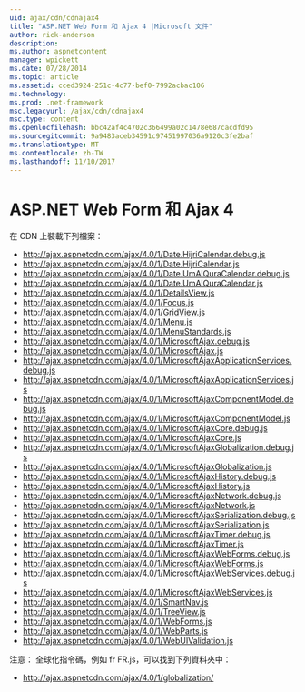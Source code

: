 ```yaml
---
uid: ajax/cdn/cdnajax4
title: "ASP.NET Web Form 和 Ajax 4 |Microsoft 文件"
author: rick-anderson
description: 
ms.author: aspnetcontent
manager: wpickett
ms.date: 07/28/2014
ms.topic: article
ms.assetid: cced3924-251c-4c77-bef0-7992acbac106
ms.technology: 
ms.prod: .net-framework
msc.legacyurl: /ajax/cdn/cdnajax4
msc.type: content
ms.openlocfilehash: bbc42af4c4702c366499a02c1478e687cacdfd95
ms.sourcegitcommit: 9a9483aceb34591c97451997036a9120c3fe2baf
ms.translationtype: MT
ms.contentlocale: zh-TW
ms.lasthandoff: 11/10/2017
---
```

<a name="aspnet-web-forms-and-ajax-4"></a>ASP.NET Web Form 和 Ajax 4
====================
在 CDN 上裝載下列檔案：

- http://ajax.aspnetcdn.com/ajax/4.0/1/Date.HijriCalendar.debug.js
- http://ajax.aspnetcdn.com/ajax/4.0/1/Date.HijriCalendar.js
- http://ajax.aspnetcdn.com/ajax/4.0/1/Date.UmAlQuraCalendar.debug.js
- http://ajax.aspnetcdn.com/ajax/4.0/1/Date.UmAlQuraCalendar.js
- http://ajax.aspnetcdn.com/ajax/4.0/1/DetailsView.js
- http://ajax.aspnetcdn.com/ajax/4.0/1/Focus.js
- http://ajax.aspnetcdn.com/ajax/4.0/1/GridView.js
- http://ajax.aspnetcdn.com/ajax/4.0/1/Menu.js
- http://ajax.aspnetcdn.com/ajax/4.0/1/MenuStandards.js
- http://ajax.aspnetcdn.com/ajax/4.0/1/MicrosoftAjax.debug.js
- http://ajax.aspnetcdn.com/ajax/4.0/1/MicrosoftAjax.js
- http://ajax.aspnetcdn.com/ajax/4.0/1/MicrosoftAjaxApplicationServices.debug.js
- http://ajax.aspnetcdn.com/ajax/4.0/1/MicrosoftAjaxApplicationServices.js
- http://ajax.aspnetcdn.com/ajax/4.0/1/MicrosoftAjaxComponentModel.debug.js
- http://ajax.aspnetcdn.com/ajax/4.0/1/MicrosoftAjaxComponentModel.js
- http://ajax.aspnetcdn.com/ajax/4.0/1/MicrosoftAjaxCore.debug.js
- http://ajax.aspnetcdn.com/ajax/4.0/1/MicrosoftAjaxCore.js
- http://ajax.aspnetcdn.com/ajax/4.0/1/MicrosoftAjaxGlobalization.debug.js
- http://ajax.aspnetcdn.com/ajax/4.0/1/MicrosoftAjaxGlobalization.js
- http://ajax.aspnetcdn.com/ajax/4.0/1/MicrosoftAjaxHistory.debug.js
- http://ajax.aspnetcdn.com/ajax/4.0/1/MicrosoftAjaxHistory.js
- http://ajax.aspnetcdn.com/ajax/4.0/1/MicrosoftAjaxNetwork.debug.js
- http://ajax.aspnetcdn.com/ajax/4.0/1/MicrosoftAjaxNetwork.js
- http://ajax.aspnetcdn.com/ajax/4.0/1/MicrosoftAjaxSerialization.debug.js
- http://ajax.aspnetcdn.com/ajax/4.0/1/MicrosoftAjaxSerialization.js
- http://ajax.aspnetcdn.com/ajax/4.0/1/MicrosoftAjaxTimer.debug.js
- http://ajax.aspnetcdn.com/ajax/4.0/1/MicrosoftAjaxTimer.js
- http://ajax.aspnetcdn.com/ajax/4.0/1/MicrosoftAjaxWebForms.debug.js
- http://ajax.aspnetcdn.com/ajax/4.0/1/MicrosoftAjaxWebForms.js
- http://ajax.aspnetcdn.com/ajax/4.0/1/MicrosoftAjaxWebServices.debug.js
- http://ajax.aspnetcdn.com/ajax/4.0/1/MicrosoftAjaxWebServices.js
- http://ajax.aspnetcdn.com/ajax/4.0/1/SmartNav.js
- http://ajax.aspnetcdn.com/ajax/4.0/1/TreeView.js
- http://ajax.aspnetcdn.com/ajax/4.0/1/WebForms.js
- http://ajax.aspnetcdn.com/ajax/4.0/1/WebParts.js
- http://ajax.aspnetcdn.com/ajax/4.0/1/WebUIValidation.js

注意： 全球化指令碼，例如 fr FR.js，可以找到下列資料夾中：

- http://ajax.aspnetcdn.com/ajax/4.0/1/globalization/
